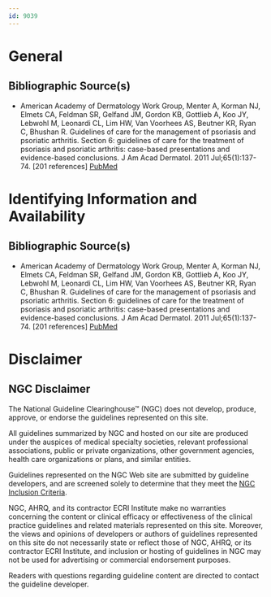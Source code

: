 ```yaml
---
id: 9039
---
```


# General

## Bibliographic Source(s)

- American Academy of Dermatology Work Group, Menter A, Korman NJ, Elmets CA, Feldman SR, Gelfand JM, Gordon KB, Gottlieb A, Koo JY, Lebwohl M, Leonardi CL, Lim HW, Van Voorhees AS, Beutner KR, Ryan C, Bhushan R. Guidelines of care for the management of psoriasis and psoriatic arthritis. Section 6: guidelines of care for the treatment of psoriasis and psoriatic arthritis: case-based presentations and evidence-based conclusions. J Am Acad Dermatol. 2011 Jul;65(1):137-74. [201 references] [ PubMed ](http://www.ncbi.nlm.nih.gov/entrez/query.fcgi?cmd=Retrieve&db=pubmed&dopt=Abstract&list_uids=21306785)

# Identifying Information and Availability

## Bibliographic Source(s)

- American Academy of Dermatology Work Group, Menter A, Korman NJ, Elmets CA, Feldman SR, Gelfand JM, Gordon KB, Gottlieb A, Koo JY, Lebwohl M, Leonardi CL, Lim HW, Van Voorhees AS, Beutner KR, Ryan C, Bhushan R. Guidelines of care for the management of psoriasis and psoriatic arthritis. Section 6: guidelines of care for the treatment of psoriasis and psoriatic arthritis: case-based presentations and evidence-based conclusions. J Am Acad Dermatol. 2011 Jul;65(1):137-74. [201 references] [ PubMed ](http://www.ncbi.nlm.nih.gov/entrez/query.fcgi?cmd=Retrieve&db=pubmed&dopt=Abstract&list_uids=21306785)

# Disclaimer

## NGC Disclaimer

The National Guideline Clearinghouse™ (NGC) does not develop, produce, approve, or endorse the guidelines represented on this site.

All guidelines summarized by NGC and hosted on our site are produced under the auspices of medical specialty societies, relevant professional associations, public or private organizations, other government agencies, health care organizations or plans, and similar entities.

Guidelines represented on the NGC Web site are submitted by guideline developers, and are screened solely to determine that they meet the [NGC Inclusion Criteria](/help-and-about/summaries/inclusion-criteria).

NGC, AHRQ, and its contractor ECRI Institute make no warranties concerning the content or clinical efficacy or effectiveness of the clinical practice guidelines and related materials represented on this site. Moreover, the views and opinions of developers or authors of guidelines represented on this site do not necessarily state or reflect those of NGC, AHRQ, or its contractor ECRI Institute, and inclusion or hosting of guidelines in NGC may not be used for advertising or commercial endorsement purposes.

Readers with questions regarding guideline content are directed to contact the guideline developer.

